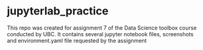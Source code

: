 # jupyterlab_practice
This repo was created for assignment 7 of the Data Science toolbox course conducted by UBC.
It contains several jupyter notebook files, screenshots and environment.yaml file requested by the assignment
